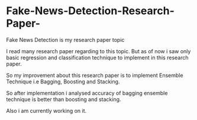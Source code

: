 # Fake-News-Detection-Research-Paper-

Fake News Detection is my research paper topic

I read many research paper regarding to this topic. But as of now i saw only basic regression and classification technique to implement in this research paper.

So my improvement about this research paper is to implement Ensemble Technique i.e Bagging, Boosting and Stacking.

So after implementation i analysed accuracy of bagging ensemble technique is better than boosting and stacking.

Also i am currently working on it.

